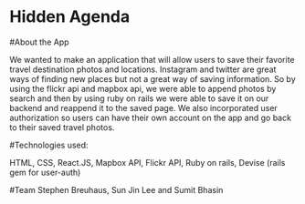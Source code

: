 # Hidden Agenda 

#About the App

We wanted to make an application that will allow users to save their favorite travel destination photos and locations. Instagram and twitter are great ways of finding new places but not a great way of saving information. So by using the flickr api and mapbox api,  we were able to append photos by search and then by using ruby on rails we were able to save it on our backend and reappend it to the saved page.  We also incorporated user authorization so users can have their own account on the app and go back to their saved travel photos. 

#Technologies used:

HTML, 
CSS, 
React.JS, 
Mapbox API, 
Flickr API, 
Ruby on rails, 
Devise (rails gem for user-auth) 

#Team 
Stephen Breuhaus, Sun Jin Lee and Sumit Bhasin 
